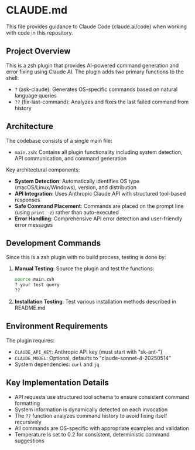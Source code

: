 # CLAUDE.md

This file provides guidance to Claude Code (claude.ai/code) when working with code in this repository.

## Project Overview

This is a zsh plugin that provides AI-powered command generation and error fixing using Claude AI. The plugin adds two primary functions to the shell:
- `?` (ask-claude): Generates OS-specific commands based on natural language queries
- `??` (fix-last-command): Analyzes and fixes the last failed command from history

## Architecture

The codebase consists of a single main file:
- `main.zsh`: Contains all plugin functionality including system detection, API communication, and command generation

Key architectural components:
- **System Detection**: Automatically identifies OS type (macOS/Linux/Windows), version, and distribution
- **API Integration**: Uses Anthropic Claude API with structured tool-based responses  
- **Safe Command Placement**: Commands are placed on the prompt line (using `print -z`) rather than auto-executed
- **Error Handling**: Comprehensive API error detection and user-friendly error messages

## Development Commands

Since this is a zsh plugin with no build process, testing is done by:

1. **Manual Testing**: Source the plugin and test the functions:
   ```bash
   source main.zsh
   ? your test query
   ?? 
   ```

2. **Installation Testing**: Test various installation methods described in README.md

## Environment Requirements

The plugin requires:
- `CLAUDE_API_KEY`: Anthropic API key (must start with "sk-ant-")
- `CLAUDE_MODEL`: Optional, defaults to "claude-sonnet-4-20250514"
- System dependencies: `curl` and `jq`

## Key Implementation Details

- API requests use structured tool schema to ensure consistent command formatting
- System information is dynamically detected on each invocation
- The `??` function analyzes command history to avoid fixing itself recursively
- All commands are OS-specific with appropriate examples and validation
- Temperature is set to 0.2 for consistent, deterministic command suggestions